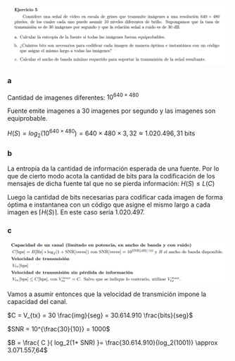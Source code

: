![](enunciado.png)

### a

Cantidad de imagenes diferentes: $10^{640 \times 480}$

Fuente emite imagenes a 30 imagenes por segundo y las imagenes son equiprobable.

$H(S) = log_2(10^{640 \times 480}) = 640 \times 480 \times 3,32 \approx 1.020.496,31$ bits

### b

La entropía da la cantidad de información esperada de una fuente. Por lo que de cierto modo acota la cantidad de bits para la codificación de los mensajes de dicha fuente tal que no se pierda información: $H(S) \leq L(C)$

Luego la cantidad de bits necesarias para codificar cada imagen de forma óptima e instantanea con un código que asigne el mismo largo a cada imagen es $\lceil H(S) \rceil$. En este caso sería 1.020.497.

### c

![](../cap_canal_vel_transm.png)

Vamos a asumir entonces que la velocidad de transmición impone la capacidad del canal.

$C = V_{tx} = 30 \frac{img}{seg} = 30.614.910 \frac{bits}{seg}$

$SNR = 10^{\frac{30}{10}} = 1000$

$B = \frac{ C }{ log_2(1+ SNR) }= \frac{30.614.910}{log_2(1001)} \approx 3.071.557,64$